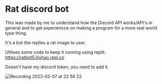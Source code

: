 # Rat discord bot

This was made by me to understand how the Discord API works/API's in general and to get experiencce on making a program for a more real world type thing.

It's a bot the replies a rat image to user.

Utilises some code to keep it running using replit: https://ratbot5.lilyhao.repl.co

Doesn't have my discord token, you need to add it.


![Recording 2023-02-07 at 22 56 22](https://user-images.githubusercontent.com/112970249/217429284-f8f214ac-9038-4be1-8443-9a5ca90ba4f8.gif)

